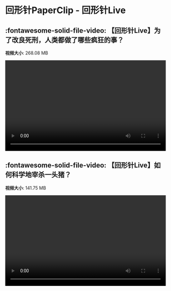 # 回形针PaperClip - 回形针Live

## :fontawesome-solid-file-video: 【回形针Live】为了改良死刑，人类都做了哪些疯狂的事？

**视频大小**: 268.08 MB

<video id="V-cf7f16057ce66e3f0018a1d6fd4291ae" width="512" height="288" preload="none" playsinline webkit-playsinline></video>

## :fontawesome-solid-file-video: 【回形针Live】如何科学地宰杀一头猪？

**视频大小**: 141.75 MB

<video id="V-7a7ff128aa0a834d3d8e877e4c90a208" width="512" height="288" preload="none" playsinline webkit-playsinline></video>

